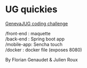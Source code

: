 UG quickies
============

[GenevaJUG coding challenge](http://genevajug.ch/challenge)

/front-end : maquette  
/back-end  : Spring boot app  
/mobile-app: Sencha touch  
/docker    : docker file (exposes 8080)  
  
By Florian Genaudet & Julien Roux


